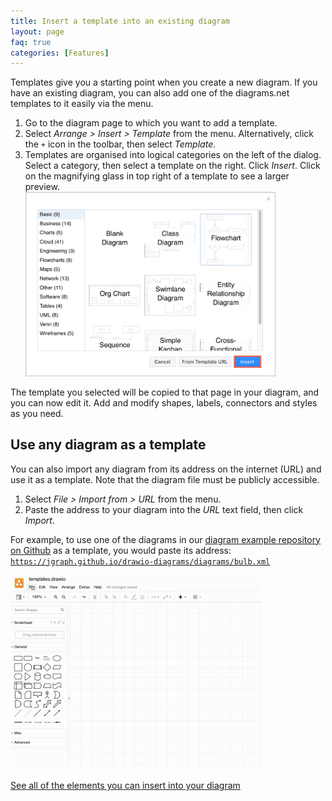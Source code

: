 ```yaml
---
title: Insert a template into an existing diagram
layout: page
faq: true
categories: [Features]
---
```


Templates give you a starting point when you create a new diagram. If you have an existing diagram, you can also add one of the diagrams.net templates to it easily via the menu.

1. Go to the diagram page to which you want to add a template.
2. Select _Arrange > Insert > Template_ from the menu. Alternatively, click the ``+`` icon in the toolbar, then select _Template_.
3. Templates are organised into logical categories on the left of the dialog. Select a category, then select a template on the right. Click _Insert_. Click on the magnifying glass in top right of a template to see a larger preview.
<br /><img src="/assets/img/blog/template-insert.png" style="width=100%;max-width:400px;height:auto;" alt="Select a template to insert into your diagram">

The template you selected will be copied to that page in your diagram, and you can now edit it. Add and modify shapes, labels, connectors and styles as you need.

## Use any diagram as a template

You can also import any diagram from its address on the internet (URL) and use it as a template. Note that the diagram file must be publicly accessible.

1. Select _File > Import from > URL_ from the menu.
2. Paste the address to your diagram into the _URL_ text field, then click _Import_.

For example, to use one of the diagrams in our [diagram example repository on Github](https://github.com/jgraph/drawio-diagrams) as a template, you would paste its address: [``https://jgraph.github.io/drawio-diagrams/diagrams/bulb.xml``](https://jgraph.github.io/drawio-diagrams/diagrams/bulb.xml)

<img src="/assets/img/blog/import-from-url.gif" style="width=100%;max-width:400px;height:auto;" alt="Import any diagram as a template via its URL">

[See all of the elements you can insert into your diagram](/doc/faq/arrange-insert-menu.html)
